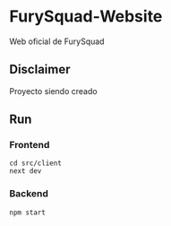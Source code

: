 # FurySquad-Website
Web oficial de FurySquad
## Disclaimer
Proyecto siendo creado
## Run
### Frontend
```
cd src/client
next dev
```
### Backend
```
npm start
```

